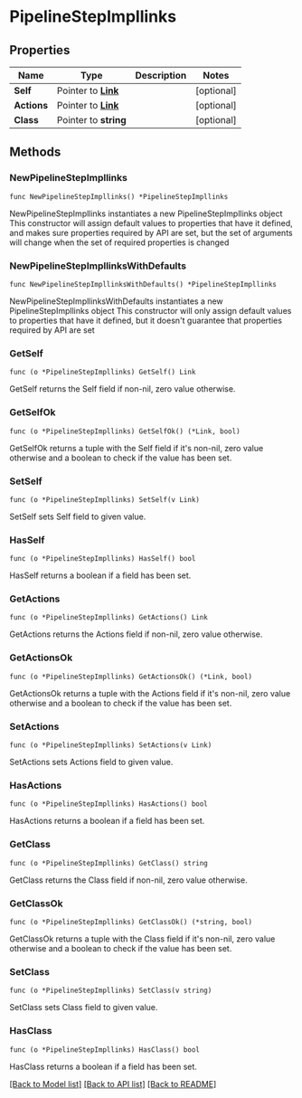 # PipelineStepImpllinks

## Properties

Name | Type | Description | Notes
------------ | ------------- | ------------- | -------------
**Self** | Pointer to [**Link**](Link.md) |  | [optional] 
**Actions** | Pointer to [**Link**](Link.md) |  | [optional] 
**Class** | Pointer to **string** |  | [optional] 

## Methods

### NewPipelineStepImpllinks

`func NewPipelineStepImpllinks() *PipelineStepImpllinks`

NewPipelineStepImpllinks instantiates a new PipelineStepImpllinks object
This constructor will assign default values to properties that have it defined,
and makes sure properties required by API are set, but the set of arguments
will change when the set of required properties is changed

### NewPipelineStepImpllinksWithDefaults

`func NewPipelineStepImpllinksWithDefaults() *PipelineStepImpllinks`

NewPipelineStepImpllinksWithDefaults instantiates a new PipelineStepImpllinks object
This constructor will only assign default values to properties that have it defined,
but it doesn't guarantee that properties required by API are set

### GetSelf

`func (o *PipelineStepImpllinks) GetSelf() Link`

GetSelf returns the Self field if non-nil, zero value otherwise.

### GetSelfOk

`func (o *PipelineStepImpllinks) GetSelfOk() (*Link, bool)`

GetSelfOk returns a tuple with the Self field if it's non-nil, zero value otherwise
and a boolean to check if the value has been set.

### SetSelf

`func (o *PipelineStepImpllinks) SetSelf(v Link)`

SetSelf sets Self field to given value.

### HasSelf

`func (o *PipelineStepImpllinks) HasSelf() bool`

HasSelf returns a boolean if a field has been set.

### GetActions

`func (o *PipelineStepImpllinks) GetActions() Link`

GetActions returns the Actions field if non-nil, zero value otherwise.

### GetActionsOk

`func (o *PipelineStepImpllinks) GetActionsOk() (*Link, bool)`

GetActionsOk returns a tuple with the Actions field if it's non-nil, zero value otherwise
and a boolean to check if the value has been set.

### SetActions

`func (o *PipelineStepImpllinks) SetActions(v Link)`

SetActions sets Actions field to given value.

### HasActions

`func (o *PipelineStepImpllinks) HasActions() bool`

HasActions returns a boolean if a field has been set.

### GetClass

`func (o *PipelineStepImpllinks) GetClass() string`

GetClass returns the Class field if non-nil, zero value otherwise.

### GetClassOk

`func (o *PipelineStepImpllinks) GetClassOk() (*string, bool)`

GetClassOk returns a tuple with the Class field if it's non-nil, zero value otherwise
and a boolean to check if the value has been set.

### SetClass

`func (o *PipelineStepImpllinks) SetClass(v string)`

SetClass sets Class field to given value.

### HasClass

`func (o *PipelineStepImpllinks) HasClass() bool`

HasClass returns a boolean if a field has been set.


[[Back to Model list]](../README.md#documentation-for-models) [[Back to API list]](../README.md#documentation-for-api-endpoints) [[Back to README]](../README.md)


